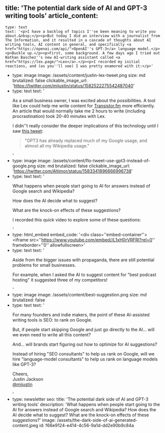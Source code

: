 title: 'The potential dark side of AI and GPT-3 writing tools'
article_content:
  -
    type: text
    text: '<p>I have a backlog of topics I''ve been meaning to write you about.&nbsp;</p><p>But today I did an interview with a journalist from The Information, and it resulted in a cascade of thoughts about AI writing tools, AI content in general, and specifically <a href="https://openai.com/api/">OpenAI''s GPT-3</a> language model.</p><p>Buckle up.</p><p>First, some background. A few days ago I tried out Nathan Baschez''s new AI-writing assistant called <a href="https://lex.page/">Lex</a>.</p><p>I recorded my initial reactions, and (as you''ll see) I was pretty enamored with it:</p>'
  -
    type: image
    image: /assets/content/justin-lex-tweet.png
    size: md
    brutalized: false
    clickable_image_url: 'https://twitter.com/mijustin/status/1582522275542487040'
  -
    type: text
    text: '<p>As a small business owner, I was excited about the possibilities. A tool like Lex could help me write content for <a href="https://transistor.fm/?via=justin">Transistor.fm</a> more efficiently. An article that would normally take me 2 hours to write (including procrastination) took 20-40 minutes with Lex.</p><p>I didn''t really consider the deeper implications of this technology until I saw <a href="https://twitter.com/Altimor/status/1583341896666996738">this tweet</a>:</p><blockquote><p>"GPT3 has already replaced much of my Google usage, and almost all my Wikipedia usage."</p></blockquote>'
  -
    type: image
    image: /assets/content/flo-tweet-use-gpt3-instead-of-google.png
    size: md
    brutalized: false
    clickable_image_url: 'https://twitter.com/Altimor/status/1583341896666996738'
  -
    type: text
    text: '<p>What happens when people start going to AI for answers instead of Google search and Wikipedia?</p><p>How does the AI decide what to suggest?</p><p>What are the knock-on effects of these suggestions?</p><p>I recorded this quick video to explore some of these questions:</p>'
  -
    type: html_embed
    embed_code: '<style>.embed-container { position: relative; padding-bottom: 56.25%; height: 0; overflow: hidden; max-width: 100%; } .embed-container iframe, .embed-container object, .embed-container embed { position: absolute; top: 0; left: 0; width: 100%; height: 100%; }</style><div class=''embed-container''><iframe src=''https://www.youtube.com/embed//L1xH0rVRFRI?rel=0'' frameborder=''0'' allowfullscreen></iframe></div>'
  -
    type: text
    text: '<p>Aside from the bigger issues with propaganda, there are still potential problems for small businesses.</p><p>For example, when I asked the AI to suggest content for "best podcast hosting" it suggested three of my competitors!</p>'
  -
    type: image
    image: /assets/content/best-suggestion.png
    size: md
    brutalized: false
  -
    type: text
    text: '<p>For many founders and indie makers, the point of these AI-assisted writing tools is SEO: to rank on Google.</p><p>But, if people start skipping Google and just go directly to the AI... will we even need to write all this content?</p><p>And... will brands start figuring out how to optimize for AI suggestions?</p><p>Instead of hiring "SEO consultants" to help us rank on Google, will we hire "language-model consultants" to help us rank on language models like GPT-3?</p><p>Cheers,<br>Justin Jackson<br><a href="https://twitter.com/mijustin">@mijustin</a></p>'
  -
    type: newsletter
seo:
  title: 'The potential dark side of AI and GPT-3 writing tools'
  description: 'What happens when people start going to the AI for answers instead of Google search and Wikipedia? How does the AI decide what to suggest? What are the knock-on effects of these suggestions?'
  image: /assets/the-dark-side-of-ai-generated-content.jpeg
id: f66e9124-e414-4c56-9a1d-dd2e90b9c84a
